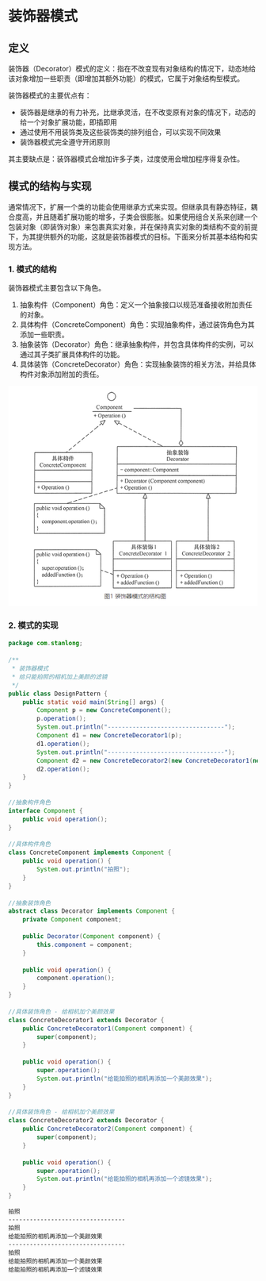 # 装饰器模式

## 定义

装饰器（Decorator）模式的定义：指在不改变现有对象结构的情况下，动态地给该对象增加一些职责（即增加其额外功能）的模式，它属于对象结构型模式。

装饰器模式的主要优点有：

- 装饰器是继承的有力补充，比继承灵活，在不改变原有对象的情况下，动态的给一个对象扩展功能，即插即用
- 通过使用不用装饰类及这些装饰类的排列组合，可以实现不同效果
- 装饰器模式完全遵守开闭原则


其主要缺点是：装饰器模式会增加许多子类，过度使用会增加程序得复杂性。

## 模式的结构与实现

通常情况下，扩展一个类的功能会使用继承方式来实现。但继承具有静态特征，耦合度高，并且随着扩展功能的增多，子类会很膨胀。如果使用组合关系来创建一个包装对象（即装饰对象）来包裹真实对象，并在保持真实对象的类结构不变的前提下，为其提供额外的功能，这就是装饰器模式的目标。下面来分析其基本结构和实现方法。

### 1. 模式的结构

装饰器模式主要包含以下角色。

1. 抽象构件（Component）角色：定义一个抽象接口以规范准备接收附加责任的对象。
2. 具体构件（ConcreteComponent）角色：实现抽象构件，通过装饰角色为其添加一些职责。
3. 抽象装饰（Decorator）角色：继承抽象构件，并包含具体构件的实例，可以通过其子类扩展具体构件的功能。
4. 具体装饰（ConcreteDecorator）角色：实现抽象装饰的相关方法，并给具体构件对象添加附加的责任。

![](../doc/18.png)

### 2. 模式的实现

```java
package com.stanlong;

/**
 * 装饰器模式
 * 给只能拍照的相机加上美颜的滤镜
 */
public class DesignPattern {
    public static void main(String[] args) {
        Component p = new ConcreteComponent();
        p.operation();
        System.out.println("---------------------------------");
        Component d1 = new ConcreteDecorator1(p);
        d1.operation();
        System.out.println("---------------------------------");
        Component d2 = new ConcreteDecorator2(new ConcreteDecorator1(new ConcreteComponent()));
        d2.operation();
    }
}

//抽象构件角色
interface Component {
    public void operation();
}

//具体构件角色
class ConcreteComponent implements Component {
    public void operation() {
        System.out.println("拍照");
    }
}

//抽象装饰角色
abstract class Decorator implements Component {
    private Component component;

    public Decorator(Component component) {
        this.component = component;
    }

    public void operation() {
        component.operation();
    }
}

//具体装饰角色 - 给相机加个美颜效果
class ConcreteDecorator1 extends Decorator {
    public ConcreteDecorator1(Component component) {
        super(component);
    }

    public void operation() {
        super.operation();
        System.out.println("给能拍照的相机再添加一个美颜效果");
    }
}

//具体装饰角色 - 给相机加个美颜效果
class ConcreteDecorator2 extends Decorator {
    public ConcreteDecorator2(Component component) {
        super(component);
    }

    public void operation() {
        super.operation();
        System.out.println("给能拍照的相机再添加一个滤镜效果");
    }
}
```

```
拍照
---------------------------------
拍照
给能拍照的相机再添加一个美颜效果
---------------------------------
拍照
给能拍照的相机再添加一个美颜效果
给能拍照的相机再添加一个滤镜效果
```



